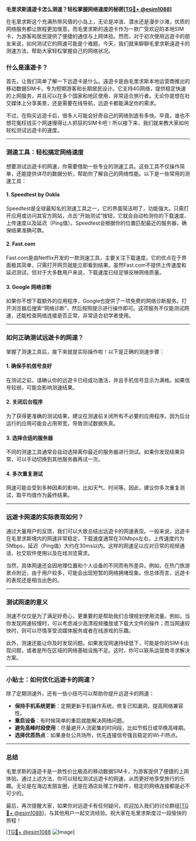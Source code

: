 **毛里求斯遠遊卡怎么测速？轻松掌握网络速度的秘密[[TG💪+ @esim1088](https://t.me/s/esim1088)]**

在毛里求斯这个充满热带风情的小岛上，无论是冲浪、潜水还是漫步沙滩，优质的网络服务都让旅程更加惬意。而毛里求斯的遠遊卡作为一款广受欢迎的本地SIM卡，为游客和居民提供了便捷的通信与上网体验。然而，对于初次使用远遊卡的朋友来说，如何测试它的网速可能是个难题。今天，我们就来聊聊毛里求斯遠遊卡的测速方法，帮助大家轻松掌握自己的网络状况。

### 什么是遠遊卡？

首先，让我们简单了解一下远遊卡是什么。遠遊卡是由毛里求斯本地运营商推出的移动数据SIM卡，专为短期游客和长期居民设计。它支持4G网络，提供稳定快速的上网服务，并且可以在多个国家和地区使用，非常适合旅行者。无论你是想在社交媒体上分享美景，还是需要在线导航，远遊卡都能满足你的需求。

不过，在购买远遊卡后，很多人可能会好奇自己的网络到底有多快。毕竟，谁也不想花冤枉钱买个网速慢得让人抓狂的SIM卡吧！所以接下来，我们就来教大家如何轻松测试远遊卡的速度。

---

### 测速工具：轻松搞定网络速度

想要测试远遊卡的网速，你需要借助一些专业的测速工具。这些工具不仅操作简单，还能提供详尽的数据分析，帮助你了解自己的网络性能。以下是一些常用的测速工具：

#### 1. Speedtest by Ookla
Speedtest是全球最知名的测速工具之一，它的界面简洁明了，功能强大。只需打开应用或访问其官方网站，点击“开始测试”按钮，它就会自动检测你的下载速度、上传速度以及延迟（Ping值）。Speedtest会根据你的位置匹配最近的服务器，确保结果准确可靠。

#### 2. Fast.com
Fast.com是由Netflix开发的一款测速工具，主要关注下载速度。它的优点在于界面极其简单，只需打开网页就能立即看到结果。虽然Fast.com不提供上传速度和延迟测试，但对于大多数用户来说，下载速度已经足够反映网络质量。

#### 3. Google 网络诊断
如果你不想下载额外的应用程序，Google也提供了一项免费的网络诊断服务。打开浏览器后搜索“网络诊断”，然后按照提示进行操作即可。这项服务不仅能测试网速，还能检查网络连接是否正常，非常适合初学者使用。

---

### 如何正确测试远遊卡的网速？

掌握了测速工具后，接下来就是实际操作啦！以下是正确的测速步骤：

#### 1. 确保手机信号良好
在测试之前，请确认你的远遊卡已经成功激活，并且手机信号显示为满格。如果信号较弱，可能会影响测速结果。

#### 2. 关闭后台程序
为了获得更准确的测试结果，建议在测速前关闭所有不必要的应用程序。因为后台运行的应用可能会占用带宽，导致测试数据失真。

#### 3. 选择合适的服务器
不同的测速工具通常会自动选择离你最近的服务器进行测试。如果你发现结果异常，可以手动切换到其他服务器再试一次。

#### 4. 多次重复测试
网速可能会受到多种因素的影响，比如天气、时间等。因此，建议你多次重复测试，取平均值作为最终结果。

---

### 远遊卡网速的实际表现如何？

通过大量用户的反馈，我们可以大致总结出远遊卡的网速表现。一般来说，远遊卡在毛里求斯境内的网速非常稳定，下载速度通常在30Mbps左右，上传速度约为5Mbps，延迟（Ping值）大约在30ms以内。这样的网速足以应对日常的视频通话、社交软件使用以及在线浏览需求。

当然，具体网速还会因地理位置和个人设备的不同而有所差异。例如，在热门旅游景点附近，由于用户较多，可能会出现短暂的网络拥堵现象。但总体而言，远遊卡的表现还是相当出色的。

---

### 测试网速的意义

测速不仅仅是为了满足好奇心，更重要的是帮助我们合理规划使用流量。例如，当你发现网速较慢时，可以考虑减少高清视频播放或下载大文件的操作；而当网速较快时，则可以尽情享受流媒体服务或者在线游戏的乐趣。

此外，测速还能让你及时发现问题。如果发现网速持续低下，可能是你的SIM卡出现问题，或者是所在区域的网络基础设施不足。这时，你可以联系运营商寻求解决方案。

---

### 小贴士：如何优化远遊卡的网速？

除了定期测速外，还有一些小技巧可以帮助你提升远遊卡的网速：

- **保持手机系统更新**：定期更新手机操作系统，修复已知漏洞，提高网络兼容性。
- **重启设备**：有时候简单的重启就能解决网络问题。
- **避免高峰时段使用**：尽量避开人流密集的时间段，比如节假日或早晚高峰期。
- **选择优质热点**：如果身处公共场所，优先连接信号强且稳定的Wi-Fi热点。

---

### 总结

毛里求斯的遠遊卡是一款性价比极高的移动数据SIM卡，为游客提供了便捷的上网体验。通过上述方法，你可以轻松测试远遊卡的网速，从而更好地享受旅行的乐趣。无论是在海边发朋友圈，还是在酒店处理工作邮件，稳定的网络连接都是必不可少的。

最后，再次提醒大家，如果你对远遊卡有任何疑问，欢迎加入我们的讨论群组[[TG💪+ @esim1088](https://t.me/s/esim1088)]，与其他用户一起交流经验。祝大家在毛里求斯度过一段愉快的旅程！

[[TG💪+ @esim1088](https://t.me/s/esim1088) ![Image](https://i.postimg.cc/4NQfJmqS/Snipaste-2025-05-13-00-14-12.png)]